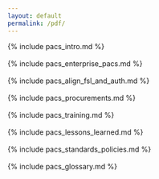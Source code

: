 ```yaml
---
layout: default
permalink: /pdf/
---
```


{% include pacs_intro.md %}
<br><br>
{% include pacs_enterprise_pacs.md %}
<br><br>
{% include pacs_align_fsl_and_auth.md	%}
<br><br>
{% include pacs_procurements.md	%}
<br><br>
{% include pacs_training.md %}
<br><br>
{% include pacs_lessons_learned.md %}
<br><br>
{% include pacs_standards_policies.md %}
<br><br>
{% include pacs_glossary.md	%}
